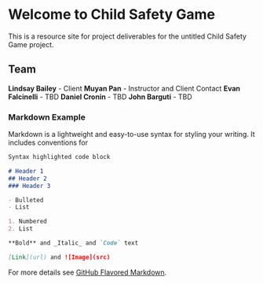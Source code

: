 # Welcome to Child Safety Game

This is a resource site for project deliverables for the untitled Child Safety Game project.

## Team

**Lindsay Bailey** - Client
**Muyan Pan** - Instructor and Client Contact
**Evan Falcinelli** - TBD
**Daniel Cronin** - TBD
**John Barguti** - TBD

### Markdown Example

Markdown is a lightweight and easy-to-use syntax for styling your writing. It includes conventions for

```markdown
Syntax highlighted code block

# Header 1
## Header 2
### Header 3

- Bulleted
- List

1. Numbered
2. List

**Bold** and _Italic_ and `Code` text

[Link](url) and ![Image](src)
```

For more details see [GitHub Flavored Markdown](https://guides.github.com/features/mastering-markdown/).

